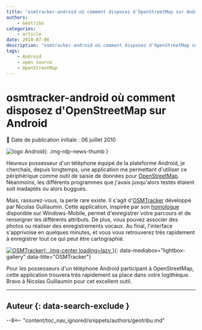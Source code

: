 ```yaml
---
title: "osmtracker-android où comment disposez d'OpenStreetMap sur Android"
authors:
    - Geotribu
categories:
    - article
date: 2010-07-06
description: "osmtracker-android où comment disposez d'OpenStreetMap sur Android"
tags:
    - Android
    - open source
    - OpenStreetMap
---
```


# osmtracker-android où comment disposez d'OpenStreetMap sur Android

:calendar: Date de publication initiale : 06 juillet 2010

![logo Android](https://cdn.geotribu.fr/img/logos-icones/android.jpg){: .img-rdp-news-thumb }

Heureux possesseur d'un téléphone équipé de la plateforme Android, je cherchais, depuis longtemps, une application me permettant d'utiliser ce périphérique comme outil de saisie de données pour [OpenStreetMap](https://www.openstreetmap.org/). Néanmoins, les différents programmes que j'avais jusqu'alors testés étaient soit inadaptés ou alors buggués.

Mais, rassurez-vous, la perle rare existe. Il s'agit d'[OSMTracker](http://code.google.com/p/osmtracker-android/) développé par Nicolas Guillaumin. Cette application, inspirée par son [homologue](https://wiki.openstreetmap.org/wiki/OSMtracker) disponible sur Windows-Mobile, permet d'enregistrer votre parcours et de renseigner les différents attributs. De plus, vous pouvez associer des photos ou réaliser des enregistrements vocaux. Au final, l'interface s'apprivoise en quelques minutes, et vous vous retrouverez très rapidement à enregistrer tout ce qui peut être cartographié.

[![OSMTracker](https://cdn.geotribu.fr/img/articles-blog-rdp/articles/2010/screenshot-01.png "OSMTracker"){: .img-center loading=lazy }](https://cdn.geotribu.fr/img/articles-blog-rdp/articles/2010/screenshot-01.png){: data-mediabox="lightbox-gallery" data-title="OSMTracker"}

Pour les possesseurs d'un téléphone Android participant à OpenStreetMap, cette application trouvera très rapidement sa place dans votre logithèque. Bravo à Nicolas Guillaumin pour cet excellent outil.

----

## Auteur {: data-search-exclude }

--8<-- "content/toc_nav_ignored/snippets/authors/geotribu.md"
